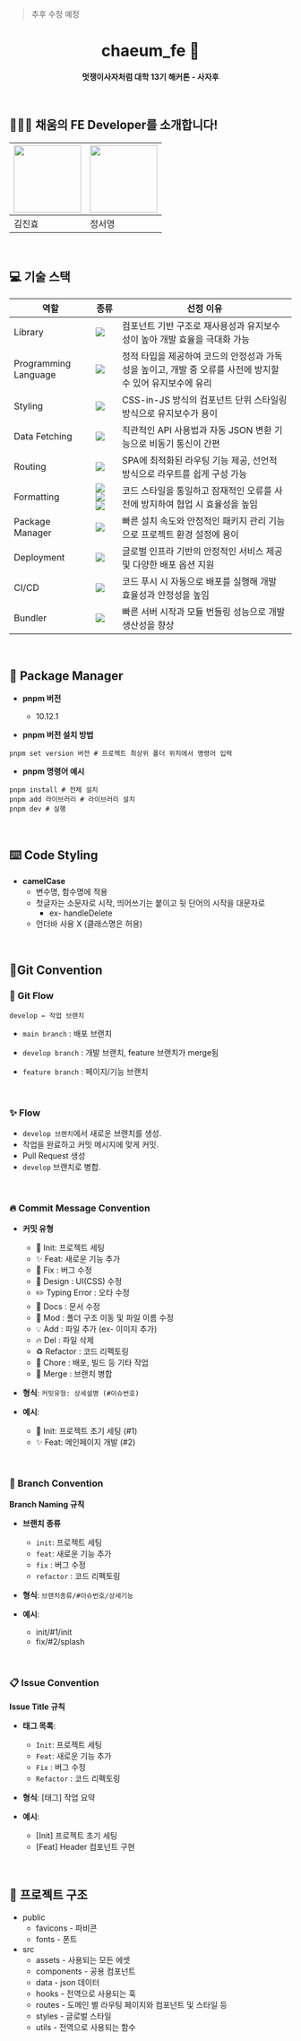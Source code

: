 > 추후 수정 예정

<div align="center">

# chaeum_fe 🏡

**멋쟁이사자처럼 대학 13기 해커톤 - 사자후**

</div>

<br/>

## 🙋🏻‍♀️ 채움의 FE Developer를 소개합니다!

| <a href="https://github.com/jinhyo0"><img src="https://avatars.githubusercontent.com/u/150879545?v=4" width="120px;" alt=""/></a> | <a href="https://github.com/mzxxzysy"><img src="https://avatars.githubusercontent.com/u/163836325?v=4" width="120px;" alt=""/></a> |
| --- | --- |
| 김진효 | 정서영 |

<br>

## 💻 기술 스택

| **역할** | **종류** | **선정 이유** |
| --- | --- | --- |
| Library | <img src="https://img.shields.io/badge/React-61DAFB?style=for-the-badge&logo=React&logoColor=white"> | 컴포넌트 기반 구조로 재사용성과 유지보수성이 높아 개발 효율을 극대화 가능 |
| Programming Language | <img src="https://img.shields.io/badge/typescript-3178C6?style=for-the-badge&logo=typescript&logoColor=white"/> | 정적 타입을 제공하여 코드의 안정성과 가독성을 높이고, 개발 중 오류를 사전에 방지할 수 있어 유지보수에 유리 |
| Styling | <img src="https://img.shields.io/badge/emotion-DB7093?style=for-the-badge&logoColor=white"> | CSS-in-JS 방식의 컴포넌트 단위 스타일링 방식으로 유지보수가 용이 |
| Data Fetching | <img src="https://img.shields.io/badge/Axios-5A29E4?style=for-the-badge&logo=Axios&logoColor=white"> | 직관적인 API 사용법과 자동 JSON 변환 기능으로 비동기 통신이 간편 |
| Routing | <img src="https://img.shields.io/badge/ReactRouter-CA4245?style=for-the-badge&logo=ReactRouter&logoColor=white"> | SPA에 최적화된 라우팅 기능 제공, 선언적 방식으로 라우트를 쉽게 구성 가능 |
| Formatting | <img src="https://img.shields.io/badge/eslint-4B32C3?style=for-the-badge&logo=eslint&logoColor=white"> <img src="https://img.shields.io/badge/prettier-000000?style=for-the-badge&logo=prettier&logoColor=F7B93E"> <img src="https://img.shields.io/badge/stylelint-263238?style=for-the-badge&logo=stylelint&logoColor=white"> | 코드 스타일을 통일하고 잠재적인 오류를 사전에 방지하여 협업 시 효율성을 높임 |
| Package Manager | <img src="https://img.shields.io/badge/pnpm-F69220?style=for-the-badge&logo=pnpm&logoColor=white"> | 빠른 설치 속도와 안정적인 패키지 관리 기능으로 프로젝트 환경 설정에 용이 |
| Deployment | <img src="https://img.shields.io/badge/aws-232F3E?style=for-the-badge&logo=amazonwebservices&logoColor=white"> | 글로벌 인프라 기반의 안정적인 서비스 제공 및 다양한 배포 옵션 지원 |
| CI/CD | <img src="https://img.shields.io/badge/githubactions-2088FF?style=for-the-badge&logo=githubactions&logoColor=white"> | 코드 푸시 시 자동으로 배포를 실행해 개발 효율성과 안정성을 높임 |
| Bundler | <img src="https://img.shields.io/badge/Vite-646CFF?style=for-the-badge&logo=Vite&logoColor=white"> | 빠른 서버 시작과 모듈 번들링 성능으로 개발 생산성을 향상 |

<br>

## 🧩 Package Manager

- **pnpm 버전**
  - 10.12.1

- **pnpm 버전 설치 방법**
```
pnpm set version 버전 # 프로젝트 최상위 폴더 위치에서 명령어 입력
```

- **pnpm 명령어 예시**
```
pnpm install # 전체 설치
pnpm add 라이브러리 # 라이브러리 설치
pnpm dev # 실행
```

<br>

## ⌨️ Code Styling

- **camelCase**
  - 변수명, 함수명에 적용
  - 첫글자는 소문자로 시작, 띄어쓰기는 붙이고 뒷 단어의 시작을 대문자로
    - ex- handleDelete
  - 언더바 사용 X (클래스명은 허용)

<br>

## 🎉Git Convention

### 📌 Git Flow

```
develop ← 작업 브랜치
```

- `main branch` : 배포 브랜치
- `develop branch` : 개발 브랜치, feature 브랜치가 merge됨
- `feature branch` : 페이지/기능 브랜치

  <br>

### ✨ Flow
- `develop 브랜치`에서 새로운 브랜치를 생성.
- 작업을 완료하고 커밋 메시지에 맞게 커밋.
- Pull Request 생성
- `develop` 브랜치로 병합.

<br>

### 🔥 Commit Message Convention

- **커밋 유형**
  - 🎉 Init: 프로젝트 세팅
  - ✨ Feat: 새로운 기능 추가
  - 🐛 Fix : 버그 수정
  - 💄 Design : UI(CSS) 수정
  - ✏️ Typing Error : 오타 수정
  - 📝 Docs : 문서 수정
  - 🚚 Mod : 폴더 구조 이동 및 파일 이름 수정
  - 💡 Add : 파일 추가 (ex- 이미지 추가)
  - 🔥 Del : 파일 삭제
  - ♻️ Refactor : 코드 리펙토링
  - 🚧 Chore : 배포, 빌드 등 기타 작업
  - 🔀 Merge : 브랜치 병합

- **형식**: `커밋유형: 상세설명 (#이슈번호)`
- **예시**:
  - 🎉 Init: 프로젝트 초기 세팅 (#1)
  - ✨ Feat: 메인페이지 개발 (#2)

<br>

### 🌿 Branch Convention

**Branch Naming 규칙**

- **브랜치 종류**
  - `init`: 프로젝트 세팅
  - `feat`: 새로운 기능 추가
  - `fix` : 버그 수정
  - `refactor` : 코드 리펙토링

- **형식**: `브랜치종류/#이슈번호/상세기능`
- **예시**:
  - init/#1/init
  - fix/#2/splash

<br>

### 📋 Issue Convention

**Issue Title 규칙**

- **태그 목록**:
  - `Init`: 프로젝트 세팅
  - `Feat`: 새로운 기능 추가
  - `Fix` : 버그 수정
  - `Refactor` : 코드 리펙토링

- **형식**: [태그] 작업 요약
- **예시**:
  - [Init] 프로젝트 초기 세팅
  - [Feat] Header 컴포넌트 구현

<br>

## 📂 프로젝트 구조


- public
  - favicons - 파비콘
  - fonts - 폰트
- src
  - assets - 사용되는 모든 에셋
  - components - 공용 컴포넌트
  - data - json 데이터
  - hooks - 전역으로 사용되는 훅
  - routes - 도메인 별 라우팅 페이지와 컴포넌트 및 스타일 등
  - styles - 글로벌 스타일
  - utils - 전역으로 사용되는 함수

